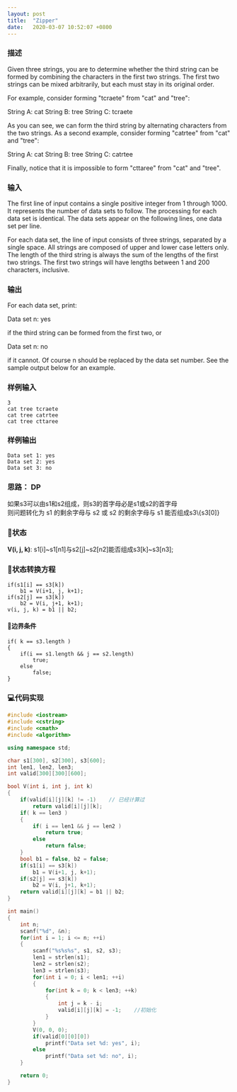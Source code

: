 ```yaml
---
layout: post
title:  "Zipper"
date:   2020-03-07 10:52:07 +0800
---
```

### 描述
Given three strings, you are to determine whether the third string can be formed by combining the characters in the first two strings. The first two strings can be mixed arbitrarily, but each must stay in its original order.

For example, consider forming "tcraete" from "cat" and "tree":

String A: cat
String B: tree
String C: tcraete

As you can see, we can form the third string by alternating characters from the two strings. As a second example, consider forming "catrtee" from "cat" and "tree":

String A: cat
String B: tree
String C: catrtee

Finally, notice that it is impossible to form "cttaree" from "cat" and "tree".

### 输入
The first line of input contains a single positive integer from 1 through 1000. It represents the number of data sets to follow. The processing for each data set is identical. The data sets appear on the following lines, one data set per line.

For each data set, the line of input consists of three strings, separated by a single space. All strings are composed of upper and lower case letters only. The length of the third string is always the sum of the lengths of the first two strings. The first two strings will have lengths between 1 and 200 characters, inclusive.

### 输出
For each data set, print:

Data set n: yes

if the third string can be formed from the first two, or

Data set n: no

if it cannot. Of course n should be replaced by the data set number. See the sample output below for an example.

### 样例输入
    
    3
    cat tree tcraete
    cat tree catrtee
    cat tree cttaree

### 样例输出

    Data set 1: yes
    Data set 2: yes
    Data set 3: no

### 思路： DP
如果s3可以由s1和s2组成，则s3的首字母必是s1或s2的首字母<br>
则问题转化为 s1 的剩余字母与 s2 或 s2 的剩余字母与 s1 能否组成s3\\{s3[0]}

### 🍎状态
**V(i, j, k)**: s1[i]~s1[n1]与s2[j]~s2[n2]能否组成s3[k]~s3[n3];

### 🍊状态转换方程
    if(s1[i] == s3[k])
        b1 = V(i+1, j, k+1);
    if(s2[j] == s3[k])
        b2 = V(i, j+1, k+1);
    v(i, j, k) = b1 || b2;

#### 🍌边界条件
    if( k == s3.length )
    {
        if(i == s1.length && j == s2.length)
            true;
        else
            false;
    }  

### 💻代码实现

```c++
#include <iostream>
#include <cstring>
#include <cmath>
#include <algorithm>

using namespace std;

char s1[300], s2[300], s3[600];
int len1, len2, len3;
int valid[300][300][600];

bool V(int i, int j, int k)
{
    if(valid[i][j][k] != -1)    // 已经计算过
        return valid[i][j][k];
    if( k == len3 )
    {
        if( i == len1 && j == len2 )
            return true;
        else
            return false;
    }
    bool b1 = false, b2 = false;
    if(s1[i] == s3[k])
        b1 = V(i+1, j, k+1);
    if(s2[j] == s3[k])
        b2 = V(i, j+1, k+1);
    return valid[i][j][k] = b1 || b2;
}

int main()
{
    int n;
    scanf("%d", &n);
    for(int i = 1; i <= n; ++i)
    {
        scanf("%s%s%s", s1, s2, s3);
        len1 = strlen(s1);
        len2 = strlen(s2);
        len3 = strlen(s3);
        for(int i = 0; i < len1; ++i)
        {
            for(int k = 0; k < len3; ++k)
            {
                int j = k - i;
                valid[i][j][k] = -1;    //初始化
            }
        }
        V(0, 0, 0);
        if(valid[0][0][0])
            printf("Data set %d: yes", i);
        else
            printf("Data set %d: no", i);
    }

    return 0;
}
```



